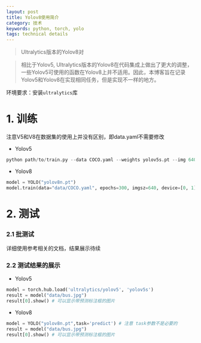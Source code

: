 ```yaml
---
layout: post
title: Yolov8使用简介
category: 技术
keywords: python, torch, yolo
tags: technical details
---
```


>Ultralytics版本的Yolov8对

>相比于Yolov5, Ultralytics版本的Yolov8在代码集成上做出了更大的调整，一些Yolov5可使用的函数在Yolov8上并不适用。因此，本博客旨在记录Yolov5和Yolov8在实现相同任务，但是实现不一样的地方。

环境要求：安装`ultralytics`库

# 1. 训练

注意V5和V8在数据集的使用上并没有区别，即data.yaml不需要修改

+ Yolov5

```python
python path/to/train.py --data COCO.yaml --weights yolov5s.pt --img 640  # from pretrained (RECOMMENDED)
```

+ Yolov8

```python
model = YOLO("yolov8n.pt")
model.train(data="data/COCO.yaml", epochs=300, imgsz=640, device=[0, 1])  # train the model
```



# 2. 测试

### 2.1 批测试

详细使用参考相关的文档，结果展示待续

### 2.2 测试结果的展示

+ Yolov5

```python
model = torch.hub.load('ultralytics/yolov5', 'yolov5s')
result = model("data/bus.jpg")
result[0].show() # 可以显示带预测标注框的图片
```

+ Yolov8

```python
model = YOLO("yolov8n.pt",task='predict') # 注意 task参数不是必要的
result = model("data/bus.jpg")
result[0].show() # 可以显示带预测标注框的图片
```

